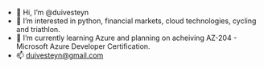 - 👋 Hi, I’m @duivesteyn
- 👀 I’m interested in python, financial markets, cloud technologies, cycling and triathlon.
- 🌱 I’m currently learning Azure and planning on acheiving AZ-204 - Microsoft Azure Developer Certification.
- 📫 duivesteyn@gmail.com

<!---
duivesteyn/duivesteyn is a ✨ special ✨ repository because its `README.md` (this file) appears on your GitHub profile.
You can click the Preview link to take a look at your changes.
--->
